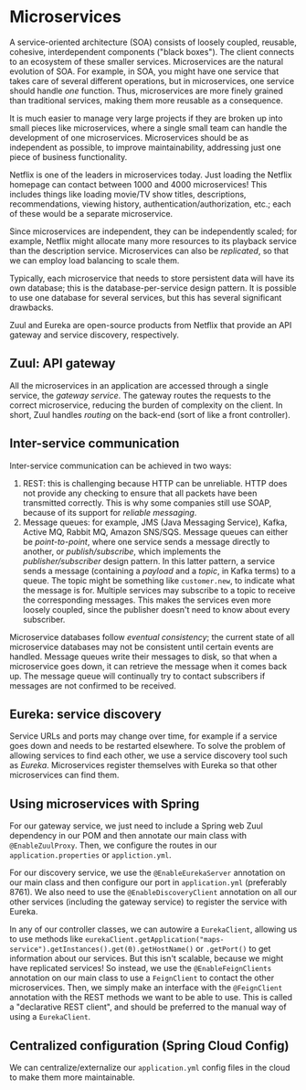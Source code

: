 # Microservices

A service-oriented architecture (SOA) consists of loosely coupled, reusable,
cohesive, interdependent components ("black boxes"). The client connects to
an ecosystem of these smaller services. Microservices are the natural
evolution of SOA. For example, in SOA, you might have one service that takes
care of several different operations, but in microservices, one service
should handle _one_ function. Thus, microservices are more finely grained
than traditional services, making them more reusable as a consequence.

It is much easier to manage very large projects if they are broken up into
small pieces like microservices, where a single small team can handle the
development of one microservices. Microservices should be as independent as
possible, to improve maintainability, addressing just one piece of business
functionality.

Netflix is one of the leaders in microservices today. Just loading the
Netflix homepage can contact between 1000 and 4000 microservices! This
includes things like loading movie/TV show titles, descriptions,
recommendations, viewing history, authentication/authorization, etc.; each of
these would be a separate microservice.

Since microservices are independent, they can be independently scaled; for
example, Netflix might allocate many more resources to its playback service
than the description service. Microservices can also be _replicated_, so that
we can employ load balancing to scale them.

Typically, each microservice that needs to store persistent data will have
its own database; this is the database-per-service design pattern. It is
possible to use one database for several services, but this has several
significant drawbacks.

Zuul and Eureka are open-source products from Netflix that provide an API
gateway and service discovery, respectively.

## Zuul: API gateway

All the microservices in an application are accessed through a single
service, the _gateway service_. The gateway routes the requests to the
correct microservice, reducing the burden of complexity on the client. In
short, Zuul handles _routing_ on the back-end (sort of like a front
controller).

## Inter-service communication

Inter-service communication can be achieved in two ways:

1. REST: this is challenging because HTTP can be unreliable. HTTP does not
   provide any checking to ensure that all packets have been transmitted
   correctly. This is why some companies still use SOAP, because of its support
   for _reliable messaging_.
2. Message queues: for example, JMS (Java Messaging Service), Kafka, Active
   MQ, Rabbit MQ, Amazon SNS/SQS. Message queues can either be
   _point-to-point_, where one service sends a message directly to another,
   or _publish/subscribe_, which implements the _publisher/subscriber_ design
   pattern. In this latter pattern, a service sends a message (containing a
   _payload_ and a _topic_, in Kafka terms) to a queue. The topic might be
   something like `customer.new`, to indicate what the message is for.
   Multiple services may subscribe to a topic to receive the corresponding
   messages. This makes the services even more loosely coupled, since the
   publisher doesn't need to know about every subscriber.

Microservice databases follow _eventual consistency_; the current state of
all microservice databases may not be consistent until certain events are
handled. Message queues write their messages to disk, so that when a
microservice goes down, it can retrieve the message when it comes back up.
The message queue will continually try to contact subscribers if messages are
not confirmed to be received.

## Eureka: service discovery

Service URLs and ports may change over time, for example if a service goes
down and needs to be restarted elsewhere. To solve the problem of allowing
services to find each other, we use a service discovery tool such as
_Eureka_. Microservices register themselves with Eureka so that other
microservices can find them.

## Using microservices with Spring

For our gateway service, we just need to include a Spring web Zuul dependency
in our POM and then annotate our main class with `@EnableZuulProxy`. Then, we
configure the routes in our `application.properties` or `appliction.yml`.

For our discovery service, we use the `@EnableEurekaServer` annotation on our
main class and then configure our port in `application.yml` (preferably
8761). We also need to use the `@EnableDiscoveryClient` annotation on all our
other services (including the gateway service) to register the service with
Eureka.

In any of our controller classes, we can autowire a `EurekaClient`, allowing
us to use methods like
`eurekaClient.getApplication("maps-service").getInstances().get(0).getHostName()`
or `.getPort()` to get information about our services. But this isn't
scalable, because we might have replicated services! So instead, we use the
`@EnableFeignClients` annotation on our main class to use a `FeignClient` to
contact the other microservices. Then, we simply make an interface with the
`@FeignClient` annotation with the REST methods we want to be able to use.
This is called a "declarative REST client", and should be preferred to the
manual way of using a `EurekaClient`.

## Centralized configuration (Spring Cloud Config)

We can centralize/externalize our `application.yml` config files in the cloud
to make them more maintainable.
